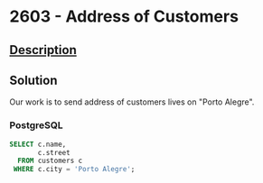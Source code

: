 # 2603 - Address of Customers

## [Description](https://judge.beecrowd.com/pt/problems/view/2603)

## Solution

Our work is to send address of customers lives on "Porto Alegre".

### PostgreSQL

```sql
SELECT c.name,
	   c.street
  FROM customers c
 WHERE c.city = 'Porto Alegre';
```